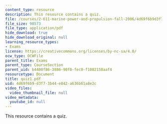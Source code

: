 ```yaml
---
content_type: resource
description: This resource contains a quiz.
file: /courses/2-611-marine-power-and-propulsion-fall-2006/4d69f6b9d3f73b44e842a636b61a8e2c_quiz1.pdf
file_size: 98573
file_type: application/pdf
hide_download: true
hide_download_original: null
learning_resource_types:
- Exams
license: https://creativecommons.org/licenses/by-nc-sa/4.0/
ocw_type: OCWFile
parent_title: Exams
parent_type: CourseSection
parent_uid: b4400f86-3886-90f0-fec0-f1082158aaf4
resourcetype: Document
title: quiz1.pdf
uid: 4d69f6b9-d3f7-3b44-e842-a636b61a8e2c
video_files:
  video_thumbnail_file: null
video_metadata:
  youtube_id: null
---
```

This resource contains a quiz.